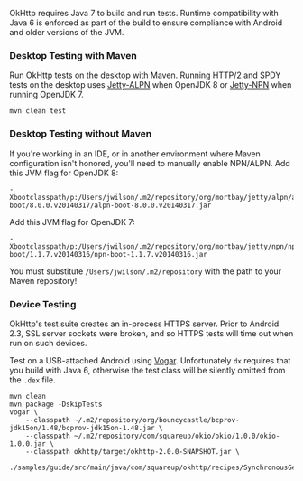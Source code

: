 OkHttp requires Java 7 to build and run tests. Runtime compatibility with Java 6 is enforced as part of the build to ensure compliance with Android and older versions of the JVM.

### Desktop Testing with Maven

Run OkHttp tests on the desktop with Maven. Running HTTP/2 and SPDY tests on the desktop uses [Jetty-ALPN][2] when OpenJDK 8 or [Jetty-NPN][1] when running OpenJDK 7.

```
mvn clean test
```

### Desktop Testing without Maven

If you're working in an IDE, or in another environment where Maven configuration isn't honored, you'll need to manually enable NPN/ALPN. Add this JVM flag for OpenJDK 8:
```
-Xbootclasspath/p:/Users/jwilson/.m2/repository/org/mortbay/jetty/alpn/alpn-boot/8.0.0.v20140317/alpn-boot-8.0.0.v20140317.jar
```

Add this JVM flag for OpenJDK 7:
```
-Xbootclasspath/p:/Users/jwilson/.m2/repository/org/mortbay/jetty/npn/npn-boot/1.1.7.v20140316/npn-boot-1.1.7.v20140316.jar
```

You must substitute `/Users/jwilson/.m2/repository` with the path to your Maven repository!

### Device Testing

OkHttp's test suite creates an in-process HTTPS server. Prior to Android 2.3, SSL server sockets were broken, and so HTTPS tests will time out when run on such devices.

Test on a USB-attached Android using [Vogar][3]. Unfortunately `dx` requires that you build with Java 6, otherwise the test class will be silently omitted from the `.dex` file.

```
mvn clean
mvn package -DskipTests
vogar \
    --classpath ~/.m2/repository/org/bouncycastle/bcprov-jdk15on/1.48/bcprov-jdk15on-1.48.jar \
    --classpath ~/.m2/repository/com/squareup/okio/okio/1.0.0/okio-1.0.0.jar \
    --classpath okhttp/target/okhttp-2.0.0-SNAPSHOT.jar \
    ./samples/guide/src/main/java/com/squareup/okhttp/recipes/SynchronousGet.java
```

 [1]: https://github.com/jetty-project/jetty-npn
 [2]: https://github.com/jetty-project/jetty-alpn
 [3]: https://code.google.com/p/vogar/
